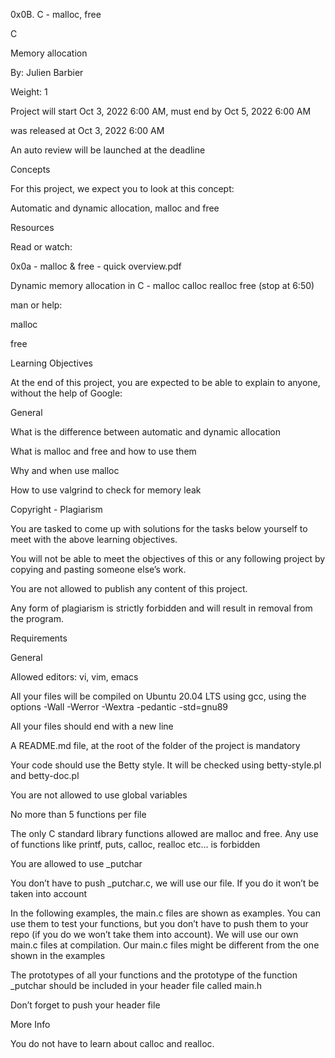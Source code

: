 0x0B. C - malloc, free

C

Memory allocation

 By: Julien Barbier

 Weight: 1

 Project will start Oct 3, 2022 6:00 AM, must end by Oct 5, 2022 6:00 AM

 was released at Oct 3, 2022 6:00 AM

 An auto review will be launched at the deadline

Concepts

For this project, we expect you to look at this concept:



Automatic and dynamic allocation, malloc and free

Resources

Read or watch:



0x0a - malloc & free - quick overview.pdf

Dynamic memory allocation in C - malloc calloc realloc free (stop at 6:50)

man or help:



malloc

free

Learning Objectives

At the end of this project, you are expected to be able to explain to anyone, without the help of Google:



General

What is the difference between automatic and dynamic allocation

What is malloc and free and how to use them

Why and when use malloc

How to use valgrind to check for memory leak

Copyright - Plagiarism

You are tasked to come up with solutions for the tasks below yourself to meet with the above learning objectives.

You will not be able to meet the objectives of this or any following project by copying and pasting someone else’s work.

You are not allowed to publish any content of this project.

Any form of plagiarism is strictly forbidden and will result in removal from the program.

Requirements

General

Allowed editors: vi, vim, emacs

All your files will be compiled on Ubuntu 20.04 LTS using gcc, using the options -Wall -Werror -Wextra -pedantic -std=gnu89

All your files should end with a new line

A README.md file, at the root of the folder of the project is mandatory

Your code should use the Betty style. It will be checked using betty-style.pl and betty-doc.pl

You are not allowed to use global variables

No more than 5 functions per file

The only C standard library functions allowed are malloc and free. Any use of functions like printf, puts, calloc, realloc etc… is forbidden

You are allowed to use _putchar

You don’t have to push _putchar.c, we will use our file. If you do it won’t be taken into account

In the following examples, the main.c files are shown as examples. You can use them to test your functions, but you don’t have to push them to your repo (if you do we won’t take them into account). We will use our own main.c files at compilation. Our main.c files might be different from the one shown in the examples

The prototypes of all your functions and the prototype of the function _putchar should be included in your header file called main.h

Don’t forget to push your header file

More Info

You do not have to learn about calloc and realloc.
